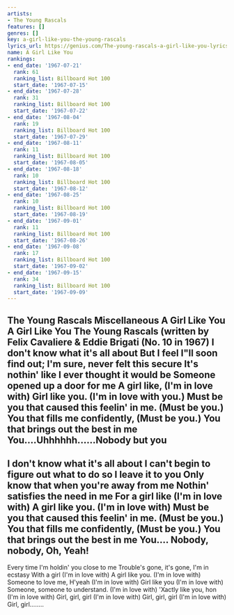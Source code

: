 ```yaml
---
artists:
- The Young Rascals
features: []
genres: []
key: a-girl-like-you-the-young-rascals
lyrics_url: https://genius.com/The-young-rascals-a-girl-like-you-lyrics
name: A Girl Like You
rankings:
- end_date: '1967-07-21'
  rank: 61
  ranking_list: Billboard Hot 100
  start_date: '1967-07-15'
- end_date: '1967-07-28'
  rank: 31
  ranking_list: Billboard Hot 100
  start_date: '1967-07-22'
- end_date: '1967-08-04'
  rank: 19
  ranking_list: Billboard Hot 100
  start_date: '1967-07-29'
- end_date: '1967-08-11'
  rank: 11
  ranking_list: Billboard Hot 100
  start_date: '1967-08-05'
- end_date: '1967-08-18'
  rank: 10
  ranking_list: Billboard Hot 100
  start_date: '1967-08-12'
- end_date: '1967-08-25'
  rank: 10
  ranking_list: Billboard Hot 100
  start_date: '1967-08-19'
- end_date: '1967-09-01'
  rank: 11
  ranking_list: Billboard Hot 100
  start_date: '1967-08-26'
- end_date: '1967-09-08'
  rank: 17
  ranking_list: Billboard Hot 100
  start_date: '1967-09-02'
- end_date: '1967-09-15'
  rank: 34
  ranking_list: Billboard Hot 100
  start_date: '1967-09-09'
---
```

The Young Rascals
Miscellaneous
A Girl Like You
A Girl Like You
The Young Rascals
(written by Felix Cavaliere & Eddie Brigati
(No. 10 in 1967)
I don't know what it's all about
But I feel I"ll soon find out; I'm sure, never felt this secure
It's nothin' like I ever thought it would be
Someone opened up a door for me
A girl like, (I'm in love with)
Girl like you. (I'm in love with you.)
Must be you that caused this feelin' in me. (Must be you.)
You that fills me confidently, (Must be you.)
You that brings out the best in me
You....Uhhhhhh......Nobody but you
-----------
I don't know what it's all about
I can't begin to figure out what to do so I leave it to you
Only know that when you're away from me
Nothin' satisfies the need in me
For a girl like (I'm in love with)
A girl like you. (I'm in love with)
Must be you that caused this feelin' in me. (Must be you.)
You that fills me confidently, (Must be you.)
You that brings out the best in me
You.... Nobody, nobody, Oh, Yeah!
------------
Every time I'm holdin' you close to me
Trouble's gone, it's gone, I'm in ecstasy
With a girl (I'm in love with)
A girl like you. (I'm in love with)
Someone to love me, H'yeah (I'm in love with)
Girl like you (I'm in love with)
Someone, someone to understand. (I'm in love with)
'Xactly like you, hon (I'm in love with)
Girl, girl, girl (I'm in love with)
Girl, girl, girl (I'm in love with)
Girl, girl........
